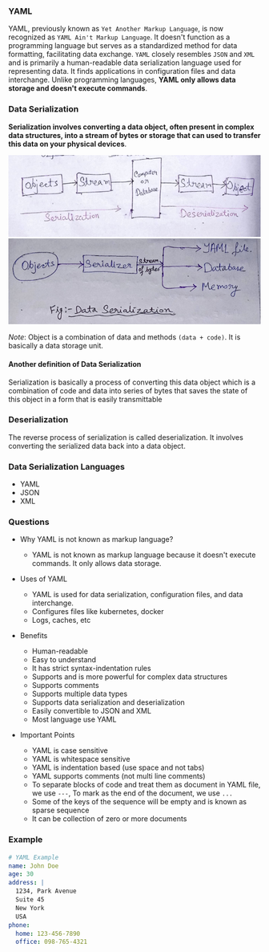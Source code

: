 ### YAML

YAML, previously known as `Yet Another Markup Language`, is now recognized as `YAML Ain't Markup Language`. It doesn't function as a programming language but serves as a standardized method for data formatting, facilitating data exchange. `YAML` closely resembles `JSON` and `XML` and is primarily a human-readable data serialization language used for representing data. It finds applications in configuration files and data interchange. Unlike programming languages, **YAML only allows data storage and doesn't execute commands**.

### Data Serialization

**Serialization involves converting a data object, often present in complex data structures, into a stream of bytes or storage that can used to transfer this data on your physical devices**.

![Data Serialization](image.png)
![Data Serialization](image-1.png)

*Note*: Object is a combination of data and methods `(data + code)`. It is basically a data storage unit.

#### Another definition of Data Serialization 

Serialization is basically a process of converting this data object which is a combination of code and data into series of bytes that saves the state of this object in a form that is easily transmittable 

### Deserialization

The reverse process of serialization is called deserialization. It involves converting the serialized data back into a data object.

### Data Serialization Languages

- YAML
- JSON
- XML

### Questions

- Why YAML is not known as markup language?
    - YAML is not known as markup language because it doesn't execute commands. It only allows data storage.

- Uses of YAML
    - YAML is used for data serialization, configuration files, and data interchange.
    - Configures files like kubernetes, docker
    - Logs, caches, etc

- Benefits
    - Human-readable
    - Easy to understand
    - It has strict syntax-indentation rules
    - Supports and is more powerful for complex data structures
    - Supports comments
    - Supports multiple data types
    - Supports data serialization and deserialization
    - Easily convertible to JSON and XML
    - Most language use YAML

- Important Points
    - YAML is case sensitive
    - YAML is whitespace sensitive
    - YAML is indentation based (use space and not tabs)
    - YAML supports comments (not multi line comments)
    - To separate blocks of code and treat them as document in YAML file, we use `---`, To mark as the end of the document, we use `...`
    - Some of the keys of the sequence will be empty and is known as sparse sequence
    - It can be collection of zero or more documents 

### Example

```yml
# YAML Example
name: John Doe
age: 30
address: |
  1234, Park Avenue
  Suite 45
  New York
  USA
phone:
  home: 123-456-7890
  office: 098-765-4321
```